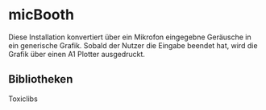 # micBooth

Diese Installation konvertiert über ein Mikrofon eingegebne Geräusche in ein generische Grafik. Sobald der Nutzer die Eingabe beendet hat, wird die Grafik über einen A1 Plotter ausgedruckt.

## Bibliotheken
Toxiclibs
